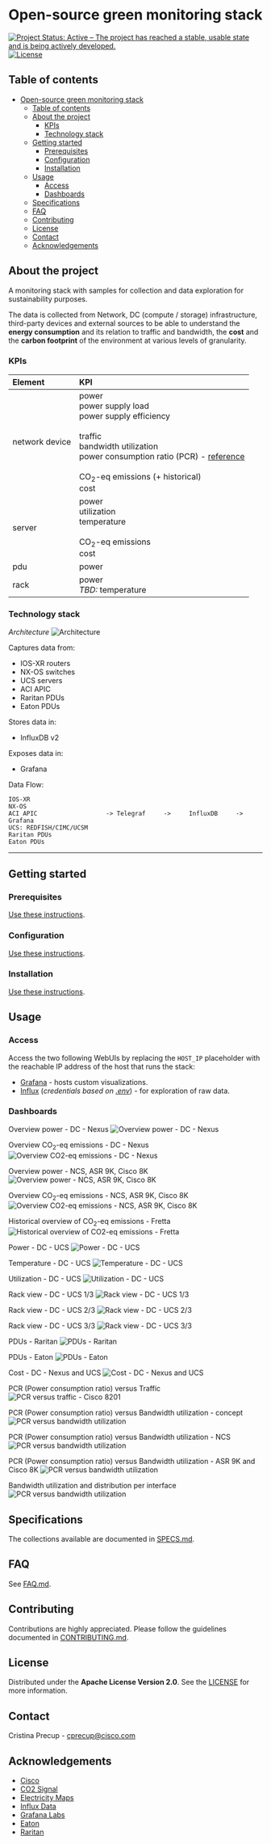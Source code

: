 # Open-source green monitoring stack

[![Project Status: Active – The project has reached a stable, usable state and is being actively developed.](https://www.repostatus.org/badges/latest/active.svg)](https://www.repostatus.org/#active) [![License](https://img.shields.io/badge/License-Apache_2.0-blue.svg)](./LICENSE)


## Table of contents

- [Open-source green monitoring stack](#open-source-green-monitoring-stack)
  - [Table of contents](#table-of-contents)
  - [About the project](#about-the-project)
    - [KPIs](#kpis)
    - [Technology stack](#technology-stack)
  - [Getting started](#getting-started)
    - [Prerequisites](#prerequisites)
    - [Configuration](#configuration)
    - [Installation](#installation)
  - [Usage](#usage)
    - [Access](#access)
    - [Dashboards](#dashboards)
  - [Specifications](#specifications)
  - [FAQ](#faq)
  - [Contributing](#contributing)
  - [License](#license)
  - [Contact](#contact)
  - [Acknowledgements](#acknowledgements)


## About the project

A monitoring stack with samples for collection and data exploration for sustainability purposes.

The data is collected from Network, DC (compute / storage) infrastructure, third-party devices and external sources to be able to understand the **energy consumption** and its relation to traffic and bandwidth, the **cost** and the **carbon footprint** of the environment at various levels of granularity.

### KPIs

| Element | KPI |
| :---------- | :------------ |
| network device | power <br> power supply load <br> power supply efficiency <br> <br> traffic <br> bandwidth utilization <br> power consumption ratio (PCR) - [reference](SPECS.md#power-consumption-ratio-pcr) <br> <br> CO<sub>2</sub>-eq emissions (+ historical) <br> cost|
| server | power <br> utilization <br> temperature <br> <br> CO<sub>2</sub>-eq emissions <br> cost |
| pdu | power |
| rack | power <br> _TBD:_ temperature|

### Technology stack

*Architecture*
![Architecture](stack/doc/img/architecture.png)

Captures data from:
- IOS-XR routers
- NX-OS switches
- UCS servers
- ACI APIC
- Raritan PDUs
- Eaton PDUs

Stores data in:
- InfluxDB v2

Exposes data in:
- Grafana

Data Flow:

    IOS-XR
    NX-OS
    ACI APIC                   -> Telegraf     ->     InfluxDB     -> Grafana
    UCS: REDFISH/CIMC/UCSM
    Raritan PDUs
    Eaton PDUs

---

## Getting started

### Prerequisites

[Use these instructions](./stack/README.md#prerequisites).

### Configuration
[Use these instructions](./stack/README.md#configuration).

### Installation
[Use these instructions](./stack/README.md#installation).

## Usage

### Access

Access the two following WebUIs by replacing the `HOST_IP` placeholder with the reachable IP address of the host that runs the stack:

- [Grafana](http://HOST_IP:3000) - hosts custom visualizations.
- [Influx](http://HOST_IP:8086) (_credentials based on [.env](./stack/.env)_) - for exploration of raw data.

### Dashboards

Overview power - DC - Nexus
![Overview power - DC - Nexus](stack/doc/img/overview%20power%2C%20carbon%20emissions/nexus.png)

Overview CO<sub>2</sub>-eq emissions - DC - Nexus
![Overview CO2-eq emissions - DC - Nexus](stack/doc/img/overview%20power,%20carbon%20emissions/nexus%20-%20co2eq%20emissions.png)

Overview power - NCS, ASR 9K, Cisco 8K
![Overview power - NCS, ASR 9K, Cisco 8K](stack/doc/img/overview%20power%2C%20carbon%20emissions/ncs%2C%20asr%209k%2C%208k.png)

Overview CO<sub>2</sub>-eq emissions - NCS, ASR 9K, Cisco 8K
![Overview CO2-eq emissions - NCS, ASR 9K, Cisco 8K](stack/doc/img/overview%20power,%20carbon%20emissions/ncs,%20asr%209k,%208k%20-%20co2eq%20emissions.png)

Historical overview of CO<sub>2</sub>-eq emissions - Fretta
![Historical overview of CO2-eq emissions - Fretta](stack/doc/img/carbon%20emissions/carbon%20emissions%20-%20fretta.png)

Power - DC - UCS
![Power - DC - UCS](stack/doc/img/ucs/ucs%20-%20power.png)

Temperature - DC - UCS
![Temperature - DC - UCS](stack/doc/img/ucs/ucs%20-%20temperature.png)

Utilization - DC - UCS
![Utilization - DC - UCS](stack/doc/img/ucs/ucs%20-%20utilization.png)

Rack view - DC - UCS 1/3
![Rack view - DC - UCS 1/3](stack/doc/img/ucs/ucs%20-%20rack%20view%201.png)

Rack view - DC - UCS 2/3
![Rack view - DC - UCS 2/3](stack/doc/img/ucs/ucs%20-%20rack%20view%202.png)

Rack view - DC - UCS 3/3
![Rack view - DC - UCS 3/3](stack/doc/img/ucs/ucs%20-%20rack%20view%203.png)

PDUs - Raritan
![PDUs - Raritan](stack/doc/img/pdus/raritan%20pdus.png)

PDUs - Eaton
![PDUs - Eaton](stack/doc/img/pdus/eaton%20pdus.png)

Cost - DC - Nexus and UCS
![Cost - DC - Nexus and UCS](stack/doc/img/cost/cost-nexus-ucs.png)

PCR (Power consumption ratio) versus Traffic
![PCR versus traffic - Cisco 8201](stack/doc/img/pcr/pcr-vs-traffic-cisco-8k.png)

PCR (Power consumption ratio) versus Bandwidth utilization - concept
![PCR versus bandwidth utilization](stack/doc/img/pcr/pcr-vs-bw-utilization-concept.png)

PCR (Power consumption ratio) versus Bandwidth utilization - NCS
![PCR versus bandwidth utilization](stack/doc/img/pcr/pcr-vs-bw-utilization-ncs.png)

PCR (Power consumption ratio) versus Bandwidth utilization - ASR 9K and Cisco 8K
![PCR versus bandwidth utilization](stack/doc/img/pcr/pcr-vs-bw-utilization-asr-9k-cisco-8k.png)

Bandwidth utilization and distribution per interface
![PCR versus bandwidth utilization](stack/doc/img/pcr/bw-utilization-and-distribution-per-if.png)

## Specifications

The collections available are documented in [SPECS.md](SPECS.md).

## FAQ

See [FAQ.md](FAQ.md).

## Contributing

Contributions are highly appreciated. Please follow the guidelines documented in [CONTRIBUTING.md](./CONTRIBUTING.md).

## License

Distributed under the **Apache License Version 2.0**. See the [LICENSE](./LICENSE) for more information.

## Contact

Cristina Precup - cprecup@cisco.com

## Acknowledgements

- [Cisco](https://www.cisco.com)
- [CO2 Signal](https://www.co2signal.com)
- [Electricity Maps](https://www.electricitymaps.com)
- [Influx Data](https://www.influxdata.com)
- [Grafana Labs](https://grafana.com)
- [Eaton](https://www.eaton.com)
- [Raritan](https://www.raritan.com)
